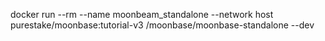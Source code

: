 docker run --rm --name moonbeam_standalone --network host purestake/moonbase:tutorial-v3 /moonbase/moonbase-standalone --dev